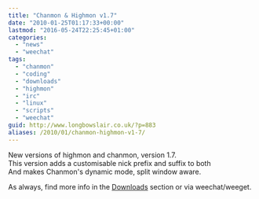 ```yaml
---
title: "Chanmon & Highmon v1.7"
date: "2010-01-25T01:17:33+00:00"
lastmod: "2016-05-24T22:25:45+01:00"
categories: 
  - "news"
  - "weechat"
tags: 
  - "chanmon"
  - "coding"
  - "downloads"
  - "highmon"
  - "irc"
  - "linux"
  - "scripts"
  - "weechat"
guid: http://www.longbowslair.co.uk/?p=883
aliases: /2010/01/chanmon-highmon-v1-7/
---
```


New versions of highmon and chanmon, version 1.7.  
This version adds a customisable nick prefix and suffix to both  
And makes Chanmon's dynamic mode, split window aware.

As always, find more info in the [Downloads](/downloads/) section or via weechat/weeget.
